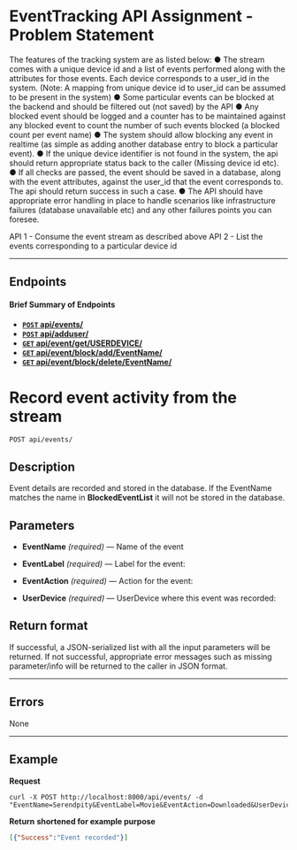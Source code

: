 # EventTracking API Assignment - Problem Statement

 The features of the tracking system are as listed below:
● The stream comes with a  unique device id  and a list of events performed along with the attributes for those events. Each device corresponds to a  user_id  in the system. (Note: A mapping from unique device id to user_id can be assumed to be present in the system)
● Some particular events can be blocked at the backend and should be filtered out (not saved) by the API
● Any blocked event should be logged and a counter has to be maintained against any blocked event to count the number of such events blocked (a blocked count per event name)
● The system should allow blocking any event in realtime (as simple as adding another database entry to block a particular event).
● If the unique device identifier is not found in the system, the api should return appropriate status back to the caller (Missing device id etc).
● If all checks are passed, the event should be saved in a database, along with the event attributes, against the  user_id  that the event corresponds to. The api should return success in such a case.
● The API should have appropriate error handling in place to handle scenarios like infrastructure failures (database unavailable etc) and any other failures points you can foresee.

API 1 - Consume the event stream as described above
API 2 - List the events corresponding to a particular device id
***




## Endpoints

#### Brief Summary of Endpoints 

- **[<code>POST</code> api/events/]()**
- **[<code>POST</code> api/adduser/]()**
- **[<code>GET</code> api/event/get/USERDEVICE/]()**
- **[<code>GET</code> api/event/block/add/EventName/]()**
- **[<code>GET</code> api/event/block/delete/EventName/]()**


# Record event activity from the stream

    POST api/events/

## Description
Event details are recorded and stored in the database. If the EventName matches the name in **BlockedEventList** it will not be stored in the database.


## Parameters
- **EventName** _(required)_ — Name of the event

- **EventLabel** _(required)_ — Label for the event:

- **EventAction** _(required)_ — Action for the event:

- **UserDevice** _(required)_ — UserDevice where this event was recorded:

## Return format
If successful, a JSON-serialized list with all the input parameters will be returned. If not successful, appropriate error messages such as missing parameter/info will be returned to the caller in JSON format.

***

## Errors
None

***

## Example
**Request**

    curl -X POST http://localhost:8000/api/events/ -d "EventName=Serendpity&EventLabel=Movie&EventAction=Downloaded&UserDevice=MacbookPro" 

**Return** __shortened for example purpose__
``` json
[{"Success":"Event recorded"}]

